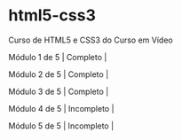 # html5-css3
 Curso de HTML5 e CSS3 do Curso em Vídeo
 
                 
  Módulo 1 de 5 |  Completo  |
		
	               
  Módulo 2 de 5 |  Completo  |
		
		               
  Módulo 3 de 5 |  Completo  |
		
		               
  Módulo 4 de 5 |  Incompleto  |
		
	               	
  Módulo 5 de 5 |  Incompleto  |
